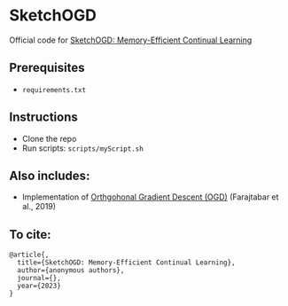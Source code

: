 # SketchOGD
Official code for [SketchOGD: Memory-Efficient Continual Learning]() 



## Prerequisites
- `requirements.txt`

## Instructions

- Clone the repo
- Run scripts:  `scripts/myScript.sh`
               
## Also includes:
- Implementation of [Orthgohonal Gradient Descent (OGD)](https://arxiv.org/pdf/2010.04003.pdf) (Farajtabar et al., 2019)


## To cite:

```
@article{,
  title={SketchOGD: Memory-Efficient Continual Learning},
  author={anonymous authors},
  journal={},
  year={2023}
}
```

